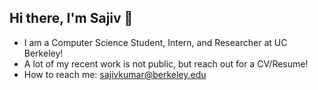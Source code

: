 ## Hi there, I'm Sajiv 👋
-  I am a Computer Science Student, Intern, and Researcher at UC Berkeley!
-  A lot of my recent work is not public, but reach out for a CV/Resume!
-  How to reach me: sajivkumar@berkeley.edu

<!--
**SajivKKumar/SajivKKumar** is a ✨ _special_ ✨ repository because its `README.md` (this file) appears on your GitHub profile.

Here are some ideas to get you started:

- 🔭 I’m currently working on ...
- 🌱 I’m currently learning ...
- 👯 I’m looking to collaborate on ...
- 🤔 I’m looking for help with ...
- 💬 Ask me about ...
- 📫 How to reach me: ...
- 😄 Pronouns: ...
- ⚡ Fun fact: ...
-->
